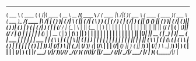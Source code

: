  ______   _______  _        _______  ______  _________ _______ _________   _______           _______  ______   _______  _______  ______   _______ _________ _______          
(  ___ \ (  ____ \( (    /|(  ____ \(  __  \ \__   __/(  ____ \\__   __/  (  ____ \|\     /|(       )(  ___ \ (  ____ \(  ____ )(  ___ \ (  ___  )\__   __/(  ____ \|\     /|
| (   ) )| (    \/|  \  ( || (    \/| (  \  )   ) (   | (    \/   ) (     | (    \/| )   ( || () () || (   ) )| (    \/| (    )|| (   ) )| (   ) |   ) (   | (    \/| )   ( |
| (__/ / | (__    |   \ | || (__    | |   ) |   | |   | |         | |     | |      | |   | || || || || (__/ / | (__    | (____)|| (__/ / | (___) |   | |   | |      | (___) |
|  __ (  |  __)   | (\ \) ||  __)   | |   | |   | |   | |         | |     | |      | |   | || |(_)| ||  __ (  |  __)   |     __)|  __ (  |  ___  |   | |   | |      |  ___  |
| (  \ \ | (      | | \   || (      | |   ) |   | |   | |         | |     | |      | |   | || |   | || (  \ \ | (      | (\ (   | (  \ \ | (   ) |   | |   | |      | (   ) |
| )___) )| (____/\| )  \  || (____/\| (__/  )___) (___| (____/\   | |     | (____/\| (___) || )   ( || )___) )| (____/\| ) \ \__| )___) )| )   ( |   | |   | (____/\| )   ( |
|/ \___/ (_______/|/    )_)(_______/(______/ \_______/(_______/   )_(     (_______/(_______)|/     \||/ \___/ (_______/|/   \__/|/ \___/ |/     \|   )_(   (_______/|/     \|
                                                                                                                                                                             
